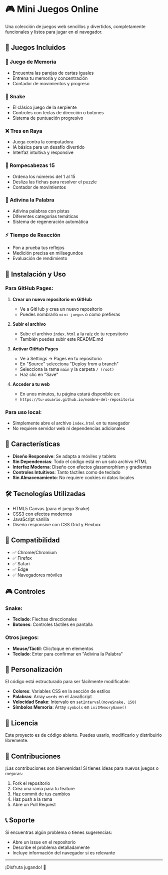 # 🎮 Mini Juegos Online

Una colección de juegos web sencillos y divertidos, completamente funcionales y listos para jugar en el navegador.

## 🎯 Juegos Incluidos

### 🧠 Juego de Memoria
- Encuentra las parejas de cartas iguales
- Entrena tu memoria y concentración
- Contador de movimientos y progreso

### 🐍 Snake
- El clásico juego de la serpiente
- Controles con teclas de dirección o botones
- Sistema de puntuación progresivo

### ❌ Tres en Raya
- Juega contra la computadora
- IA básica para un desafío divertido
- Interfaz intuitiva y responsive

### 🧩 Rompecabezas 15
- Ordena los números del 1 al 15
- Desliza las fichas para resolver el puzzle
- Contador de movimientos

### 📝 Adivina la Palabra
- Adivina palabras con pistas
- Diferentes categorías temáticas
- Sistema de regeneración automática

### ⚡ Tiempo de Reacción
- Pon a prueba tus reflejos
- Medición precisa en milisegundos
- Evaluación de rendimiento

## 🚀 Instalación y Uso

### Para GitHub Pages:

1. **Crear un nuevo repositorio en GitHub**
   - Ve a GitHub y crea un nuevo repositorio
   - Puedes nombrarlo `mini-juegos` o como prefieras

2. **Subir el archivo**
   - Sube el archivo `index.html` a la raíz de tu repositorio
   - También puedes subir este README.md

3. **Activar GitHub Pages**
   - Ve a Settings → Pages en tu repositorio
   - En "Source" selecciona "Deploy from a branch"
   - Selecciona la rama `main` y la carpeta `/ (root)`
   - Haz clic en "Save"

4. **Acceder a tu web**
   - En unos minutos, tu página estará disponible en:
   - `https://tu-usuario.github.io/nombre-del-repositorio`

### Para uso local:
- Simplemente abre el archivo `index.html` en tu navegador
- No requiere servidor web ni dependencias adicionales

## 🎨 Características

- **Diseño Responsive**: Se adapta a móviles y tablets
- **Sin Dependencias**: Todo el código está en un solo archivo HTML
- **Interfaz Moderna**: Diseño con efectos glassmorphism y gradientes
- **Controles Intuitivos**: Tanto táctiles como de teclado
- **Sin Almacenamiento**: No requiere cookies ni datos locales

## 🛠️ Tecnologías Utilizadas

- HTML5 Canvas (para el juego Snake)
- CSS3 con efectos modernos
- JavaScript vanilla
- Diseño responsive con CSS Grid y Flexbox

## 📱 Compatibilidad

- ✅ Chrome/Chromium
- ✅ Firefox
- ✅ Safari
- ✅ Edge
- ✅ Navegadores móviles

## 🎮 Controles

### Snake:
- **Teclado**: Flechas direccionales
- **Botones**: Controles táctiles en pantalla

### Otros juegos:
- **Mouse/Táctil**: Clic/toque en elementos
- **Teclado**: Enter para confirmar en "Adivina la Palabra"

## 🔧 Personalización

El código está estructurado para ser fácilmente modificable:

- **Colores**: Variables CSS en la sección de estilos
- **Palabras**: Array `words` en el JavaScript
- **Velocidad Snake**: Intervalo en `setInterval(moveSnake, 150)`
- **Símbolos Memoria**: Array `symbols` en `initMemoryGame()`

## 📄 Licencia

Este proyecto es de código abierto. Puedes usarlo, modificarlo y distribuirlo libremente.

## 🤝 Contribuciones

¡Las contribuciones son bienvenidas! Si tienes ideas para nuevos juegos o mejoras:

1. Fork el repositorio
2. Crea una rama para tu feature
3. Haz commit de tus cambios
4. Haz push a la rama
5. Abre un Pull Request

## 📞 Soporte

Si encuentras algún problema o tienes sugerencias:
- Abre un issue en el repositorio
- Describe el problema detalladamente
- Incluye información del navegador si es relevante

---

¡Disfruta jugando! 🎉
